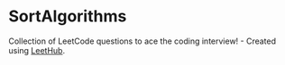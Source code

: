 # SortAlgorithms
Collection of LeetCode questions to ace the coding interview! - Created using [LeetHub](https://github.com/QasimWani/LeetHub).
